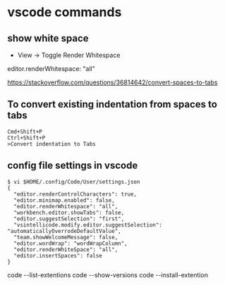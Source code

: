 # vscode commands
## show white space
* View -> Toggle Render Whitespace

editor.renderWhitespace: "all"

https://stackoverflow.com/questions/36814642/convert-spaces-to-tabs

## To convert existing indentation from spaces to tabs
```
Cmd+Shift+P
Ctrl+Shift+P
>Convert indentation to Tabs
```

## config file settings in vscode
```shell
$ vi $HOME/.config/Code/User/settings.json
{
  "editor.renderControlCharacters": true,
  "editor.minimap.enabled": false,
  "editor.renderWhitespace": "all",
  "workbench.editor.showTabs": false,
  "editor.suggestSelection": "first",
  "vsintellicode.modify.editor.suggestSelection": "automaticallyOverrodeDefaultValue",
  "team.showWelcomeMessage": false,
  "editor.wordWrap": "wordWrapColumn",
  "editor.renderWhiteSpace": "all",
  "editor.insertSpaces": false
}
```

code --list-extentions
code --show-versions
code --install-extention
